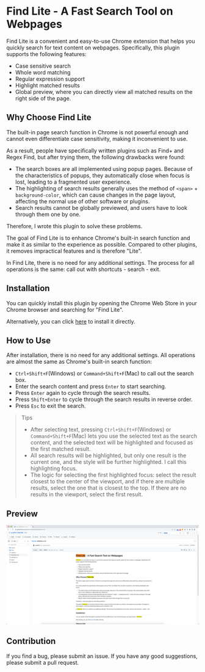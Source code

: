 # Find Lite - A Fast Search Tool on Webpages

Find Lite is a convenient and easy-to-use Chrome extension that helps you quickly search for text content on webpages. Specifically, this plugin supports the following features:

- Case sensitive search
- Whole word matching
- Regular expression support
- Highlight matched results
- Global preview, where you can directly view all matched results on the right side of the page.

## Why Choose Find Lite

The built-in page search function in Chrome is not powerful enough and cannot even differentiate case sensitivity, making it inconvenient to use.

As a result, people have specifically written plugins such as Find+ and Regex Find, but after trying them, the following drawbacks were found:

- The search boxes are all implemented using popup pages. Because of the characteristics of popups, they automatically close when focus is lost, leading to a fragmented user experience.
- The highlighting of search results generally uses the method of `<span>` + `background-color`, which can cause changes in the page layout, affecting the normal use of other software or plugins.
- Search results cannot be globally previewed, and users have to look through them one by one.

Therefore, I wrote this plugin to solve these problems.

The goal of Find Lite is to enhance Chrome's built-in search function and make it as similar to the experience as possible. Compared to other plugins, it removes impractical features and is therefore "Lite".

In Find Lite, there is no need for any additional settings. The process for all operations is the same: call out with shortcuts - search - exit.

## Installation

You can quickly install this plugin by opening the Chrome Web Store in your Chrome browser and searching for "Find Lite".

Alternatively, you can click [here](https://chrome.google.com/webstore/detail/find-lite/ndjgjgjgjgjgjgjgjgjgjgjgj) to install it directly.

## How to Use

After installation, there is no need for any additional settings. All operations are almost the same as Chrome's built-in search function:

- `Ctrl+Shift+F`(Windows) or `Command+Shift+F`(Mac) to call out the search box.
- Enter the search content and press `Enter` to start searching.
- Press `Enter` again to cycle through the search results.
- Press `Shift+Enter` to cycle through the search results in reverse order.
- Press `Esc` to exit the search.

> Tips
> - After selecting text, pressing `Ctrl+Shift+F`(Windows) or `Command+Shift+F`(Mac) lets you use the selected text as the search content, and the selected text will be highlighted and focused as the first matched result.
> - All search results will be highlighted, but only one result is the current one, and the style will be further highlighted. I call this highlighting focus.
> - The logic for selecting the first highlighted focus: select the result closest to the center of the viewport, and if there are multiple results, select the one that is closest to the top. If there are no results in the viewport, select the first result.

## Preview

![img.png](doc/preview.en.png)

## Contribution

If you find a bug, please submit an issue. If you have any good suggestions, please submit a pull request.